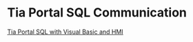 # Tia Portal SQL Communication

[Tia Portal SQL with Visual Basic and HMI](videos/HAGENTECK%20Tia%20Portal%20-%20MS%20SQL%20Demo.mkv)
